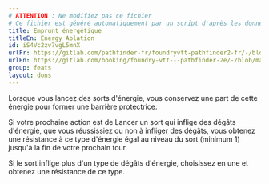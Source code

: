 ```yaml
---
# ATTENTION : Ne modifiez pas ce fichier
# Ce fichier est généré automatiquement par un script d'après les données du module Foundry VTT officiel et de sa traduction
title: Emprunt énergétique
titleEn: Energy Ablation
id: iS4Vc2zv7vgL5mnX
urlFr: https://gitlab.com/pathfinder-fr/foundryvtt-pathfinder2-fr/-/blob/master/data/feats/iS4Vc2zv7vgL5mnX.htm
urlEn: https://gitlab.com/hooking/foundry-vtt---pathfinder-2e/-/blob/master/packs/data/feats.db/energy-ablation.json
group: feats
layout: dons
---
```

Lorsque vous lancez des sorts d'énergie, vous conservez une part de cette énergie pour former une barrière protectrice.

Si votre prochaine action est de <a class="entity-link" data-pack="pf2e.actionspf2e" data-id="aBQ8ajvEBByv45yz" draggable="true">Lancer un sort</a> qui inflige des dégâts d'énergie, que vous réussissiez ou non à infliger des dégâts, vous obtenez une résistance à ce type d'énergie égal au niveau du sort (minimum 1) jusqu'à la fin de votre prochain tour.

Si le sort inflige plus d'un type de dégâts d'énergie, choisissez en une et obtenez une résistance de ce type.



